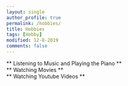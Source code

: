 ```yaml
---
layout: single
author_profile: true
permalink: /hobbies/
title: Hobbies
tags: [Hobby]
modified: 12-8-2019
comments: false
---
```



** Listening to Music and Playing the Piano ** <br>
** Watching Movies ** <br>
** Watching Youtube Videos ** <br>

